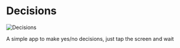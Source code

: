 # Decisions

![Decisions](http://sickbiscuit.com/blog/wp-content/uploads/2013/05/decisions_app_yes.gif)

A simple app to make yes/no decisions, just tap the screen and wait
